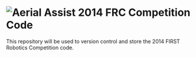 ![Aerial Assist](http://www.usfirst.org/sites/default/files/uploadedFiles/About_Us/Media_Center/FRC_Assets/AerialAssist_RGB-THUMB.png)
2014 FRC Competition Code
=========================

This repository will be used to version control and store the 2014 FIRST Robotics Competition code. 


